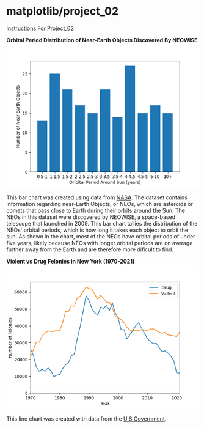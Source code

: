 # matplotlib/project_02

[Instructions For Project_02](https://github.com/mikeizbicki/cmc-csci040/tree/2022fall/project_02)

**Orbital Period Distribution of Near-Earth Objects Discovered By NEOWISE**
![This is my bar chart.](jsonfig.png)

This bar chart was created using data from [NASA](https://data.nasa.gov/resource/2vr3-k9wn.json). The dataset contains information regarding near-Earth Objects, or NEOs, which are asteroids or comets that pass close to Earth during their orbits around the Sun. The NEOs in this dataset were discovered by NEOWISE, a space-based telescope that launched in 2009. This bar chart tallies the distribution of the NEOs' orbital periods, which is how long it takes each object to orbit the sun. As shown in the chart, most of the NEOs have orbital periods of under five years, likely because NEOs with longer orbital periods are on average further away from the Earth and are therefore more dificult to find.

**Violent vs Drug Felonies in New York (1970-2021)**
![This is my line chart.](csvfig.png)

This line chart was created with data from the [U.S Government](https://catalog.data.gov/dataset/adult-arrests-18-and-older-by-county-beginning-1970). 